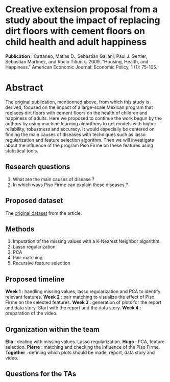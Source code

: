 ﻿# Creative extension proposal from a study about the impact of replacing dirt floors with cement floors on child health and adult happiness

**Publication** : Cattaneo, Matias D., Sebastian Galiani, Paul J. Gertler, Sebastian Martinez, and Rocio Titiunik. 2009. "Housing, Health, and Happiness." American Economic Journal: Economic Policy, 1 (1): 75-105.


# Abstract

The original publication, mentionned above, from which this study is derived, focused on the impact of a large-scale Mexican program that replaces dirt floors with cement floors on the health of children and happiness of adults. Here we proposed to continue the work begun by the authors by using machine learning algorithms to get models with higher reliability, robustness and accuracy. It would especially be centered on finding the main causes of diseases with techniques such as lasso regularization and feature selection algorithm. Then we will investigate about the influence of the program Piso Firme on these features using statistical tools.

## Research questions

 1. What are the main causes of disease ? 
 2. In which ways Piso Firme can explain these diseases ? 

## Proposed dataset

The [original dataset](https://www.openicpsr.org/openicpsr/project/114542/version/V1/view) from the article.

## Methods

 1. Imputation of the missing values with a K-Nearest Neighbor algorithm. 
 2. Lasso regularization
 3. PCA
 4. Pair-matching
 5. Recursive feature selection

## Proposed timeline

**Week 1** : handling missing values, lasso regularization and PCA to identify relevant features. 
**Week 2** : pair matching to visualize the effect of Piso Firme on the selected features. 
**Week 3** : generation of plots for the report and data story. Start with the report and the data story. 
**Week 4** : preparation of the video. 

## Organization within the team

**Elia** : dealing with missing values. Lasso regularization. 
**Hugo** : PCA, feature selection. 
**Pierre** : matching and checking the influence of the Piso Firme. 
**Together** : defining which plots should be made, report, data story and video. 

## Questions for the TAs

